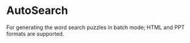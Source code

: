 # AutoSearch
For generating the word search puzzles in batch mode; HTML and PPT formats are supported.

